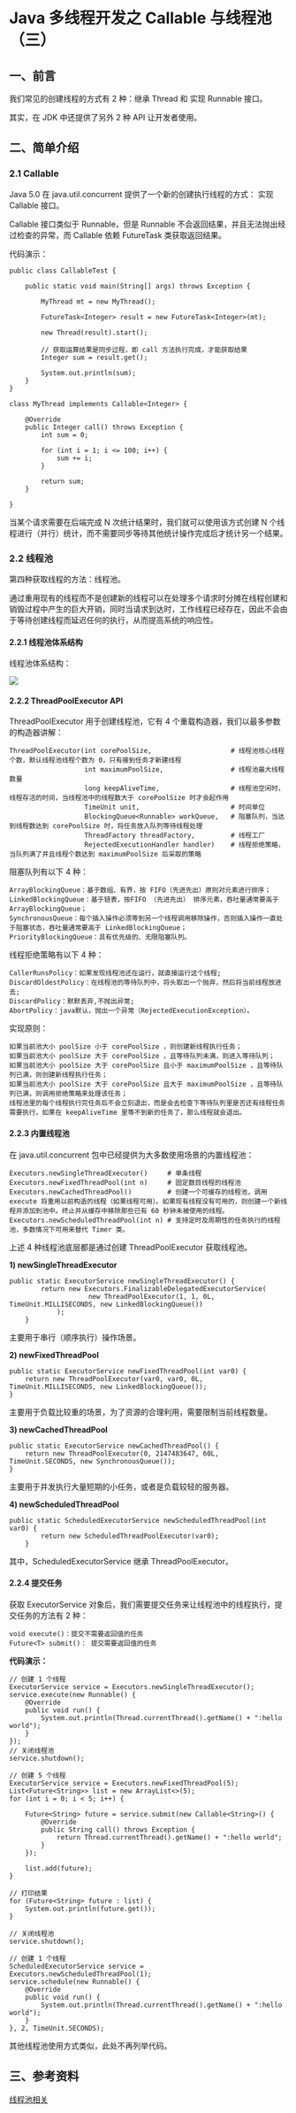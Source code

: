 # Java 多线程开发之 Callable 与线程池（三）



## 一、前言

我们常见的创建线程的方式有 2 种：继承 Thread 和 实现 Runnable 接口。

其实，在 JDK 中还提供了另外 2 种 API 让开发者使用。

## 二、简单介绍

### 2.1 Callable

Java 5.0 在 java.util.concurrent 提供了一个新的创建执行线程的方式： 实现 Callable 接口。

Callable 接口类似于 Runnable，但是 Runnable 不会返回结果，并且无法抛出经过检查的异常，而 Callable 依赖 FutureTask 类获取返回结果。

代码演示：

```
public class CallableTest {

    public static void main(String[] args) throws Exception {
        
        MyThread mt = new MyThread();
        
        FutureTask<Integer> result = new FutureTask<Integer>(mt);
        
        new Thread(result).start();
        
        // 获取运算结果是同步过程，即 call 方法执行完成，才能获取结果
        Integer sum = result.get();
        
        System.out.println(sum);
    }
}

class MyThread implements Callable<Integer> {

    @Override
    public Integer call() throws Exception {
        int sum = 0;
        
        for (int i = 1; i <= 100; i++) {
            sum += i;
        }
        
        return sum;
    }
    
}

```

当某个请求需要在后端完成 N 次统计结果时，我们就可以使用该方式创建 N 个线程进行（并行）统计，而不需要同步等待其他统计操作完成后才统计另一个结果。

### 2.2 线程池

第四种获取线程的方法：线程池。

通过重用现有的线程而不是创建新的线程可以在处理多个请求时分摊在线程创建和销毁过程中产生的巨大开销，同时当请求到达时，工作线程已经存在，因此不会由于等待创建线程而延迟任何的执行，从而提高系统的响应性。

#### 2.2.1 线程池体系结构

线程池体系结构：

[![](http://images.extlight.com/executor.jpg)](http://images.extlight.com/executor.jpg)

#### 2.2.2 ThreadPoolExecutor API

ThreadPoolExecutor 用于创建线程池，它有 4 个重载构造器，我们以最多参数的构造器讲解：

```
ThreadPoolExecutor(int corePoolSize,                    # 线程池核心线程个数，默认线程池线程个数为 0，只有接到任务才新建线程
                   int maximumPoolSize,                 # 线程池最大线程数量
                   long keepAliveTime,                  # 线程池空闲时，线程存活的时间，当线程池中的线程数大于 corePoolSize 时才会起作用
                   TimeUnit unit,                       # 时间单位
                   BlockingQueue<Runnable> workQueue,   # 阻塞队列，当达到线程数达到 corePoolSize 时，将任务放入队列等待线程处理
                   ThreadFactory threadFactory,         # 线程工厂
                   RejectedExecutionHandler handler)    # 线程拒绝策略，当队列满了并且线程个数达到 maximumPoolSize 后采取的策略

```

阻塞队列有以下 4 种：

```
ArrayBlockingQueue：基于数组、有界，按 FIFO（先进先出）原则对元素进行排序；
LinkedBlockingQueue：基于链表，按FIFO （先进先出） 排序元素，吞吐量通常要高于 ArrayBlockingQueue；
SynchronousQueue：每个插入操作必须等到另一个线程调用移除操作，否则插入操作一直处于阻塞状态，吞吐量通常要高于 LinkedBlockingQueue；
PriorityBlockingQueue：具有优先级的、无限阻塞队列。

```

线程拒绝策略有以下 4 种：

```
CallerRunsPolicy：如果发现线程池还在运行，就直接运行这个线程;
DiscardOldestPolicy：在线程池的等待队列中，将头取出一个抛弃，然后将当前线程放进去;
DiscardPolicy：默默丢弃,不抛出异常;
AbortPolicy：java默认，抛出一个异常（RejectedExecutionException）。

```

实现原则：

```
如果当前池大小 poolSize 小于 corePoolSize ，则创建新线程执行任务；
如果当前池大小 poolSize 大于 corePoolSize ，且等待队列未满，则进入等待队列；
如果当前池大小 poolSize 大于 corePoolSize 且小于 maximumPoolSize ，且等待队列已满，则创建新线程执行任务；
如果当前池大小 poolSize 大于 corePoolSize 且大于 maximumPoolSize ，且等待队列已满，则调用拒绝策略来处理该任务；
线程池里的每个线程执行完任务后不会立刻退出，而是会去检查下等待队列里是否还有线程任务需要执行，如果在 keepAliveTime 里等不到新的任务了，那么线程就会退出。

```

#### 2.2.3 内置线程池

在 java.util.concurrent 包中已经提供为大多数使用场景的内置线程池：

```
Executors.newSingleThreadExecutor()     # 单条线程
Executors.newFixedThreadPool(int n)     # 固定数目线程的线程池
Executors.newCachedThreadPool()         # 创建一个可缓存的线程池，调用execute 将重用以前构造的线程（如果线程可用）。如果现有线程没有可用的，则创建一个新线程并添加到池中。终止并从缓存中移除那些已有 60 秒钟未被使用的线程。
Executors.newScheduledThreadPool(int n) # 支持定时及周期性的任务执行的线程池，多数情况下可用来替代 Timer 类。

```

上述 4 种线程池底层都是通过创建 ThreadPoolExecutor 获取线程池。

**1) newSingleThreadExecutor**

```
public static ExecutorService newSingleThreadExecutor() {
        return new Executors.FinalizableDelegatedExecutorService(
                    new ThreadPoolExecutor(1, 1, 0L, TimeUnit.MILLISECONDS, new LinkedBlockingQueue())
            );
    }

```

主要用于串行（顺序执行）操作场景。

**2) newFixedThreadPool**

```
public static ExecutorService newFixedThreadPool(int var0) {
    return new ThreadPoolExecutor(var0, var0, 0L, TimeUnit.MILLISECONDS, new LinkedBlockingQueue());
}

```

主要用于负载比较重的场景，为了资源的合理利用，需要限制当前线程数量。

**3) newCachedThreadPool**

```
public static ExecutorService newCachedThreadPool() {
    return new ThreadPoolExecutor(0, 2147483647, 60L, TimeUnit.SECONDS, new SynchronousQueue());
}

```

主要用于并发执行大量短期的小任务，或者是负载较轻的服务器。

**4) newScheduledThreadPool**

```
public static ScheduledExecutorService newScheduledThreadPool(int var0) {
        return new ScheduledThreadPoolExecutor(var0);
    }

```

其中，ScheduledExecutorService 继承 ThreadPoolExecutor。

#### 2.2.4 提交任务

获取 ExecutorService 对象后，我们需要提交任务来让线程池中的线程执行，提交任务的方法有 2 种：

```
void execute()：提交不需要返回值的任务
Future<T> submit()： 提交需要返回值的任务

```

**代码演示：**

```
// 创建 1 个线程
ExecutorService service = Executors.newSingleThreadExecutor();
service.execute(new Runnable() {
    @Override
    public void run() {
        System.out.println(Thread.currentThread().getName() + ":hello world");
    }
});
// 关闭线程池
service.shutdown();

```

```
// 创建 5 个线程
ExecutorService service = Executors.newFixedThreadPool(5);
List<Future<String>> list = new ArrayList<>(5);
for (int i = 0; i < 5; i++) {
    
    Future<String> future = service.submit(new Callable<String>() {
        @Override
        public String call() throws Exception {
            return Thread.currentThread().getName() + ":hello world";
        }
    });
    
    list.add(future);
}

// 打印结果
for (Future<String> future : list) {
    System.out.println(future.get());
}

// 关闭线程池
service.shutdown();

```

```
// 创建 1 个线程
ScheduledExecutorService service = Executors.newScheduledThreadPool(1);
service.schedule(new Runnable() {
    @Override
    public void run() {
        System.out.println(Thread.currentThread().getName() + ":hello world");
    }
}, 2, TimeUnit.SECONDS);

```

其他线程池使用方式类似，此处不再列举代码。

## 三、参考资料

[线程池相关](http://www.importnew.com/tag/%E7%BA%BF%E7%A8%8B%E6%B1%A0)

